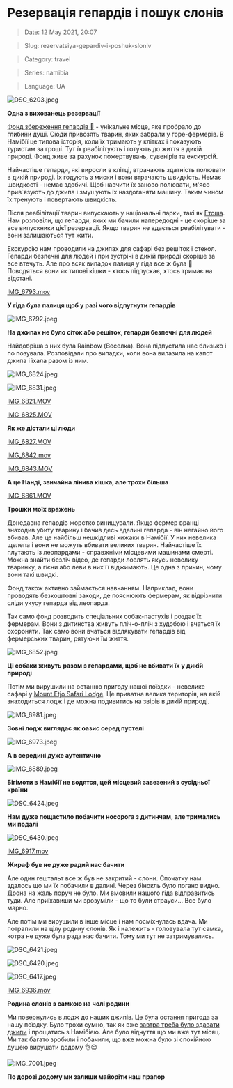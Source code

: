 # Резервація гепардів і пошук слонів

> Date: 12 May 2021, 20:07

> Slug: rezervatsiya-gepardiv-i-poshuk-sloniv

> Category: travel

> Series: namibia

> Language: UA

![DSC_6203.jpeg](https://res.craft.do/user/full/b5a256f3-51ff-c8e5-10fe-9343b6a0451d/doc/463CFF70-C135-4912-95A1-EC7DB94A9E02/8E645B43-4262-4369-9B6C-30AAECD13A92_2/DSC_6203.jpeg)

**Одна з вихованець резервації**

[Фонд збереження гепардів 🐆](https://goo.gl/maps/PRQkts7ezZ6dRh6f6) - унікальне місце, яке пробрало до глибини душі. Сюди привозять тварин, яких забрали у горе-фермерів. В Намібії це типова історія, коли їх тримають у клітках і показують туристам за гроші. Тут їх реабілітують і готують до життя в дикій природі. Фонд живе за рахунок пожертвувань, сувенірів та екскурсій.

Найчастіше гепарди, які виросли в клітці, втрачають здатність полювати в дикій природі. Їх годують з миски і вони втрачають швидкість. Немає швидкості - немає здобичі. Щоб навчити їх заново полювати, м'ясо прив`язують до джипа і змушують їх наздоганяти машину. Таким чином їх тренують і повертають швидкість.

Після реабілітації тварин випускають у національні парки, такі як [Етоша](/posts/natsionalnii-park-etosha). Нам розповіли, що гепарди, яких ми бачили напередодні - це скоріше за все випускники цієї резервації. Якщо тварин не вдається реабілітувати - вони залишаються тут жити.

Екскурсію нам проводили на джипах для сафарі без решіток і стекол. Гепарди безпечні для людей і при зустрічі в дикій природі скоріше за все втечуть. Але про всяк випадок палиця у гіда все ж була 🙂 Поводяться вони як типові кішки - хтось підпускає, хтось тримає на відстані.

[IMG_6793.mov](https://res.craft.do/user/full/b5a256f3-51ff-c8e5-10fe-9343b6a0451d/doc/A7E20C63-55A5-434C-A680-E98BE3E2A342/6EF1FF96-579B-4CC8-887C-E5387E55069C_2/HOpuxyYHpfzVDqCkJpaemedAAiyDcdB7Ckp2zavyq8Mz/IMG_6793.mov)

**У гіда була палиця щоб у разі чого відпугнути гепардів**

![IMG_6792.jpeg](https://res.craft.do/user/full/b5a256f3-51ff-c8e5-10fe-9343b6a0451d/doc/463CFF70-C135-4912-95A1-EC7DB94A9E02/4CF37548-72AD-415C-9AFE-614F98114839_2/IMG_6792.jpeg)

**На джипах не було сіток або решіток, гепарди безпечні для людей**

Найдобріша з них була Rainbow (Веселка). Вона підпустила нас близько і по позувала. Розповідали про випадки, коли вона вилазила на капот джипа і їхала разом із ним.

![IMG_6824.jpeg](https://res.craft.do/user/full/b5a256f3-51ff-c8e5-10fe-9343b6a0451d/doc/463CFF70-C135-4912-95A1-EC7DB94A9E02/542CC390-52B7-4D4C-86E5-6EAFC1213EC9_2/IMG_6824.jpeg)

![IMG_6831.jpeg](https://res.craft.do/user/full/b5a256f3-51ff-c8e5-10fe-9343b6a0451d/doc/463CFF70-C135-4912-95A1-EC7DB94A9E02/3B16D123-3729-416F-84CE-4896B2A99F50_2/IMG_6831.jpeg)

[IMG_6821.MOV](https://res.craft.do/user/full/b5a256f3-51ff-c8e5-10fe-9343b6a0451d/doc/463CFF70-C135-4912-95A1-EC7DB94A9E02/CE1154C7-EDF8-4414-985C-C660250E14E8_2/IMG_6821.MOV)

[IMG_6825.MOV](https://res.craft.do/user/full/b5a256f3-51ff-c8e5-10fe-9343b6a0451d/doc/463CFF70-C135-4912-95A1-EC7DB94A9E02/7E84EF3E-7161-4B1C-B13D-E5F1A4B1E811_2/IMG_6825.MOV)

**Як же дістали ці люди**

[IMG_6827.MOV](https://res.craft.do/user/full/b5a256f3-51ff-c8e5-10fe-9343b6a0451d/doc/463CFF70-C135-4912-95A1-EC7DB94A9E02/1F742A74-7765-4540-9482-D39D709F7680_2/IMG_6827.MOV)

[IMG_6842.mov](https://res.craft.do/user/full/b5a256f3-51ff-c8e5-10fe-9343b6a0451d/doc/463CFF70-C135-4912-95A1-EC7DB94A9E02/737CE54D-C619-4BA6-8C00-7BAC95D94F24_2/IMG_6842.mov)

[IMG_6843.MOV](https://res.craft.do/user/full/b5a256f3-51ff-c8e5-10fe-9343b6a0451d/doc/463CFF70-C135-4912-95A1-EC7DB94A9E02/6B0B115B-9538-4FD4-96D0-B3F049E0E6B0_2/IMG_6843.MOV)

**А це Нанді, звичайна лінива кішка, але трохи більша**

[IMG_6861.MOV](https://res.craft.do/user/full/b5a256f3-51ff-c8e5-10fe-9343b6a0451d/doc/463CFF70-C135-4912-95A1-EC7DB94A9E02/B6D0B9CC-DC81-4C6C-AA11-682C327E587B_2/IMG_6861.MOV)

**Трошки моїх вражень**

Донедавна гепардів жорстко винищували. Якщо фермер вранці знаходив убиту тварину і бачив десь вдалині гепарда - він негайно його вбивав. Але це найбільш нешкідливі хижаки в Намібії. У них невелика щелепа і вони не можуть вбивати великих тварин. Найчастіше їх плутають із леопардами - справжніми місцевими машинами смерті. Можна знайти безліч відео, де гепарди ловлять якусь невелику тваринку, а гієни або леви в них її віджимають. Це одна з причин, чому вони такі швидкі.

Фонд також активно займається навчанням. Наприклад, вони проводять безкоштовні заходи, де пояснюють фермерам, як відрізнити сліди укусу гепарда від леопарда.

Так само фонд розводить спеціальних собак-пастухів і роздає їх фермерам. Вони з дитинства живуть пліч-о-пліч з худобою і вчаться їх охороняти. Так само вони вчаться відлякувати гепардів від фермерських тварин, рятуючи їм життя.

![IMG_6852.jpeg](https://res.craft.do/user/full/b5a256f3-51ff-c8e5-10fe-9343b6a0451d/36EB1D05-7EB0-4DFE-BEF8-43C64BA9EFD0_2/KyArOG3FTebWWZyZqrxHrBA5E5JuPxJKLn077zQDfmMz/IMG_6852.jpeg)

**Ці собаки живуть разом з гепардами, щоб не вбивати їх у дикій природі**

Потім ми вирушили на останню пригоду нашої поїздки - невелике сафарі у [Mount Etjo Safari Lodge](https://goo.gl/maps/L8wDppAPULs5Y3qt5). Це приватна велика територія, на якій знаходиться лодж і де можна подивитись на звірів в дикій природі.

![IMG_6981.jpeg](https://res.craft.do/user/full/b5a256f3-51ff-c8e5-10fe-9343b6a0451d/doc/A7E20C63-55A5-434C-A680-E98BE3E2A342/9BC4AD17-728F-4844-9863-5004B5143352_2/QFeN3IYpk4B47qTWBaAySXNWAmuvAln6vaCzieMToY8z/IMG_6981.jpeg)

**Зовні лодж виглядає як оазис серед пустелі**

![IMG_6973.jpeg](https://res.craft.do/user/full/b5a256f3-51ff-c8e5-10fe-9343b6a0451d/doc/A7E20C63-55A5-434C-A680-E98BE3E2A342/416509BE-BA9A-478F-AE47-ECE1CB82A35D_2/vehnxmIJ4ketMFMjldTNLmafSIhj34dE0SydyqvZNDUz/IMG_6973.jpeg)

**А в середині дуже аутентично**

![IMG_6889.jpeg](https://res.craft.do/user/full/b5a256f3-51ff-c8e5-10fe-9343b6a0451d/doc/A7E20C63-55A5-434C-A680-E98BE3E2A342/D40A6BB4-28DA-4F9F-9283-F3D70E771988_2/JWGoJL8MFj73sOWQbCbtp1UTredEdHqB1bVlpLyKpEsz/IMG_6889.jpeg)

**Бігімоти в Намібії не водятся, цей місцевий завезений з сусідньої країни**

![DSC_6424.jpeg](https://res.craft.do/user/full/b5a256f3-51ff-c8e5-10fe-9343b6a0451d/doc/A7E20C63-55A5-434C-A680-E98BE3E2A342/2C840031-9DE5-49B8-A792-C6BC861C6F90_2/jHxZJVVwpsTQxMZiWCyny1K1W70DBdg5sitySMPAPyQz/DSC_6424.jpeg)

**Нам дуже пощастило побачити носорога з дитинчам, але тримались ми подалі**

![DSC_6430.jpeg](https://res.craft.do/user/full/b5a256f3-51ff-c8e5-10fe-9343b6a0451d/doc/A7E20C63-55A5-434C-A680-E98BE3E2A342/34650244-470B-4E62-A1D8-8E7448CF6012_2/HoyqYt2U5a8BmyOunjaTFxuXFAq908Mr2K7gz7O6GAEz/DSC_6430.jpeg)

[IMG_6917.mov](https://res.craft.do/user/full/b5a256f3-51ff-c8e5-10fe-9343b6a0451d/doc/A7E20C63-55A5-434C-A680-E98BE3E2A342/DB70B674-00AE-4556-A33D-5264F89892DC_2/I7irE7QZ0xyK62QxdlkNojVeF4xiqGy6lCGS8weDtwQz/IMG_6917.mov)

**Жираф був не дуже радий нас бачити**

Але один гештальт все ж був не закритий - слони. Спочатку нам здалось що ми їх побачили в далині. Через бінокль було погано видно. Дрона на жаль поруч не було. Ми вмовили нашого гіда відправитись туди. Але приїхавиши ми зрозуміли - що то були страуси… Все було марно.

Але потім ми вирушили в інше місце і нам посміхнулась вдача. Ми потрапили на цілу родину слонів. Як і належить - головувала тут самка, котра не дуже була рада нас бачити. Тому ми тут не затримувались.

![DSC_6421.jpeg](https://res.craft.do/user/full/b5a256f3-51ff-c8e5-10fe-9343b6a0451d/doc/A7E20C63-55A5-434C-A680-E98BE3E2A342/97EED07A-EDA0-4703-BA9C-DD9F32C8DED4_2/4PJdhNG580uCpKWPIPhc2TqHzvxjeZVDu0ij1xy4MKsz/DSC_6421.jpeg)

![DSC_6420.jpeg](https://res.craft.do/user/full/b5a256f3-51ff-c8e5-10fe-9343b6a0451d/doc/A7E20C63-55A5-434C-A680-E98BE3E2A342/13BF6ADB-DFF0-410D-80DE-D092C9AF940C_2/xhqNd7GRqliHHOQUX8HNHgx8X5GkghcTQCGfKV4ZItkz/DSC_6420.jpeg)

![DSC_6417.jpeg](https://res.craft.do/user/full/b5a256f3-51ff-c8e5-10fe-9343b6a0451d/doc/A7E20C63-55A5-434C-A680-E98BE3E2A342/125128DE-AA56-47E5-85B2-95C84646EB10_2/aZ1a9Mp3zkn0Jxy37PxCboB6XztszxpphFQexMjHYC0z/DSC_6417.jpeg)

[IMG_6936.mov](https://res.craft.do/user/full/b5a256f3-51ff-c8e5-10fe-9343b6a0451d/doc/A7E20C63-55A5-434C-A680-E98BE3E2A342/B5322644-C6AC-45ED-901A-AE6C0957E0E7_2/UhKlJh7vgLmwD6so4wDuxC39jG7yQZ5eqYdU1AyGUHgz/IMG_6936.mov)

**Родина слонів з самкою на чолі родини**

Ми повернулись в лодж до наших джипів. Це була остання пригода за нашу поїздку. Було трохи сумно, так як вже [завтра треба було здавати джипи](/posts/ostannii-den-v-namibii) і прощатись з Намібією. Але було відчуття що ми вже тут місяц. Ми так багато зробили і побачили, що вже можна було зі спокійною душею вирушати додому 👌😌

![IMG_7001.jpeg](https://res.craft.do/user/full/b5a256f3-51ff-c8e5-10fe-9343b6a0451d/doc/A7E20C63-55A5-434C-A680-E98BE3E2A342/7C883096-2C3D-4A75-BFCD-479980707EBC_2/cv3hyLmxSwyqMJkxGFYKBA5TxY9dwf9al5D3Nr4zda0z/IMG_7001.jpeg)

**По дорозі додому ми залиши майоріти наш прапор**

